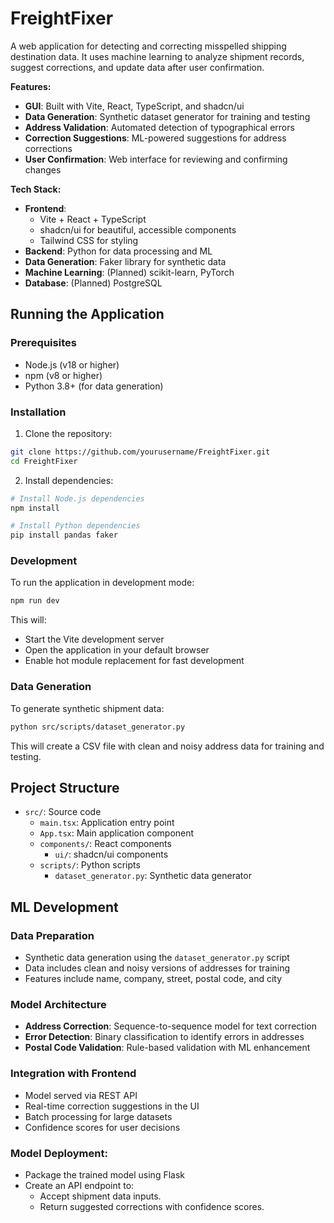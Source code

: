 # FreightFixer

A web application for detecting and correcting misspelled shipping destination data. It uses machine learning to analyze shipment records, suggest corrections, and update data after user confirmation.

**Features:**

- **GUI**: Built with Vite, React, TypeScript, and shadcn/ui
- **Data Generation**: Synthetic dataset generator for training and testing
- **Address Validation**: Automated detection of typographical errors
- **Correction Suggestions**: ML-powered suggestions for address corrections
- **User Confirmation**: Web interface for reviewing and confirming changes

**Tech Stack:**

- **Frontend**:
  - Vite + React + TypeScript
  - shadcn/ui for beautiful, accessible components
  - Tailwind CSS for styling
- **Backend**: Python for data processing and ML
- **Data Generation**: Faker library for synthetic data
- **Machine Learning**: (Planned) scikit-learn, PyTorch
- **Database**: (Planned) PostgreSQL

## Running the Application

### Prerequisites

- Node.js (v18 or higher)
- npm (v8 or higher)
- Python 3.8+ (for data generation)

### Installation

1. Clone the repository:

```bash
git clone https://github.com/yourusername/FreightFixer.git
cd FreightFixer
```

2. Install dependencies:

```bash
# Install Node.js dependencies
npm install

# Install Python dependencies
pip install pandas faker
```

### Development

To run the application in development mode:

```bash
npm run dev
```

This will:

- Start the Vite development server
- Open the application in your default browser
- Enable hot module replacement for fast development

### Data Generation

To generate synthetic shipment data:

```bash
python src/scripts/dataset_generator.py
```

This will create a CSV file with clean and noisy address data for training and testing.

## Project Structure

- `src/`: Source code
  - `main.tsx`: Application entry point
  - `App.tsx`: Main application component
  - `components/`: React components
    - `ui/`: shadcn/ui components
  - `scripts/`: Python scripts
    - `dataset_generator.py`: Synthetic data generator

## ML Development

### Data Preparation

- Synthetic data generation using the `dataset_generator.py` script
- Data includes clean and noisy versions of addresses for training
- Features include name, company, street, postal code, and city

### Model Architecture

- **Address Correction**: Sequence-to-sequence model for text correction
- **Error Detection**: Binary classification to identify errors in addresses
- **Postal Code Validation**: Rule-based validation with ML enhancement

### Integration with Frontend

- Model served via REST API
- Real-time correction suggestions in the UI
- Batch processing for large datasets
- Confidence scores for user decisions

### Model Deployment:

- Package the trained model using Flask
- Create an API endpoint to:
  - Accept shipment data inputs.
  - Return suggested corrections with confidence scores.
